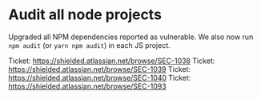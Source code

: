 # Audit all node projects

Upgraded all NPM dependencies reported as vulnerable.
We also now run `npm audit` (or `yarn npm audit`) in each JS project.

Ticket: https://shielded.atlassian.net/browse/SEC-1038
Ticket: https://shielded.atlassian.net/browse/SEC-1039
Ticket: https://shielded.atlassian.net/browse/SEC-1040
Ticket: https://shielded.atlassian.net/browse/SEC-1093
